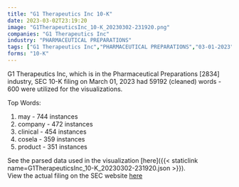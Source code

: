 ```yaml
---
title: "G1 Therapeutics Inc 10-K"
date: 2023-03-02T23:19:20
image: "G1TherapeuticsInc_10-K_20230302-231920.png"
companies: "G1 Therapeutics Inc"
industry: "PHARMACEUTICAL PREPARATIONS"
tags: ["G1 Therapeutics Inc","PHARMACEUTICAL PREPARATIONS","03-01-2023","10-K"]
forms: "10-K"
---
```

G1 Therapeutics Inc, which is in the Pharmaceutical Preparations [2834] industry, SEC 10-K filing on March 01, 2023 had 59192 (cleaned) words - 600 were utilized for the visualizations.

Top Words:
1. may - 744 instances
2. company - 472 instances
3. clinical - 454 instances
4. cosela - 359 instances
5. product - 351 instances


See the parsed data used in the visualization [here]({{< staticlink name=G1TherapeuticsInc_10-K_20230302-231920.json >}}).  
View the actual filing on the SEC website [here](https://www.sec.gov/Archives/edgar/data/1560241/0001628280-23-005853.txt)